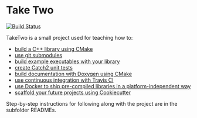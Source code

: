 # Take Two
[![Build Status](https://travis-ci.com/jeffmm/take_two.svg?branch=master)](https://travis-ci.com/jeffmm/take_two)

TakeTwo is a small project used for teaching how to:
* [build a C++ library using CMake](v1-cmake-intro)
* [use git submodules](v2-submodules)
* [build example executables with your library](v3-examples)
* [create Catch2 unit tests](v4-unit-tests)
* [build documentation with Doxygen using CMake](v5-documentation)
* [use continuous integration with Travis CI](v6-continuous-integration)
* [use Docker to ship pre-compiled libraries in a platform-independent way](v7-docker)
* [scaffold your future projects using Cookiecutter](v8-cookiecutter)

Step-by-step instructions for following along with the project are in the subfolder READMEs.
